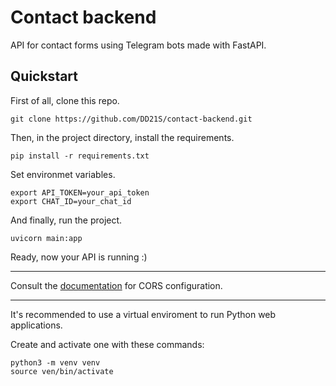 # Contact backend

API for contact forms using Telegram bots made with FastAPI.

## Quickstart

First of all, clone this repo.

```
git clone https://github.com/DD21S/contact-backend.git
```

Then, in the project directory, install the requirements.

```
pip install -r requirements.txt
```

Set environmet variables.

```
export API_TOKEN=your_api_token
export CHAT_ID=your_chat_id
```

And finally, run the project.

```
uvicorn main:app
```

Ready, now your API is running :&#41;

---

Consult the [documentation](https://fastapi.tiangolo.com/tutorial/cors/) for CORS configuration.

---

It's recommended to use a virtual enviroment to run Python web applications.

Create and activate one with these commands:

```
python3 -m venv venv
source ven/bin/activate
```
